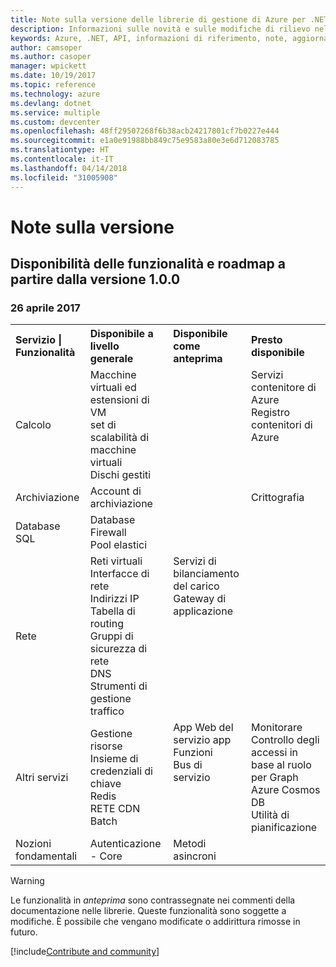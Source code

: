 ```yaml
---
title: Note sulla versione delle librerie di gestione di Azure per .NET | Microsoft Docs
description: Informazioni sulle novità e sulle modifiche di rilievo nelle librerie di gestione di Azure per .NET.
keywords: Azure, .NET, API, informazioni di riferimento, note, aggiornamenti, deprecare
author: camsoper
ms.author: casoper
manager: wpickett
ms.date: 10/19/2017
ms.topic: reference
ms.technology: azure
ms.devlang: dotnet
ms.service: multiple
ms.custom: devcenter
ms.openlocfilehash: 48ff29507268f6b38acb24217801cf7b0227e444
ms.sourcegitcommit: e1a0e91988bb849c75e9583a80e3e6d712083785
ms.translationtype: HT
ms.contentlocale: it-IT
ms.lasthandoff: 04/14/2018
ms.locfileid: "31005908"
---
```

# <a name="release-notes"></a>Note sulla versione 

## <a name="feature-availability-and-road-map-as-of-version-100"></a>Disponibilità delle funzionalità e roadmap a partire dalla versione 1.0.0 ##
### <a name="april-26-2017"></a>26 aprile 2017

<table>
  <tr>
    <th align="left">Servizio | Funzionalità</th>
    <th align="left">Disponibile a livello generale</th>
    <th align="left">Disponibile come anteprima</th>
    <th align="left">Presto disponibile</th>
  </tr>
  <tr>
    <td>Calcolo</td>
    <td>Macchine virtuali ed estensioni di VM<br>set di scalabilità di macchine virtuali<br>Dischi gestiti</td>
    <td></td>
    <td valign="top">Servizi contenitore di Azure<br>Registro contenitori di Azure</td>
  </tr>
  <tr>
    <td>Archiviazione</td>
    <td>Account di archiviazione</td>
    <td></td>
    <td>Crittografia</td>
  </tr>
  <tr>
    <td>Database SQL</td>
    <td>Database<br>Firewall<br>Pool elastici</td>
    <td></td>
    <td valign="top"></td>
  </tr>
  <tr>
    <td>Rete</td>
    <td>Reti virtuali<br>Interfacce di rete<br>Indirizzi IP<br>Tabella di routing<br>Gruppi di sicurezza di rete<br>DNS<br>Strumenti di gestione traffico</td>
    <td valign="top">Servizi di bilanciamento del carico<br>Gateway di applicazione</td>
    <td valign="top"></td>
  </tr>
  <tr>
    <td>Altri servizi</td>
    <td>Gestione risorse<br>Insieme di credenziali di chiave<br>Redis<br>RETE CDN<br>Batch</td>
    <td valign="top">App Web del servizio app<br>Funzioni<br>Bus di servizio</td>
    <td valign="top">Monitorare<br>Controllo degli accessi in base al ruolo per Graph<br>Azure Cosmos DB<br>Utilità di pianificazione</td>
  </tr>
  <tr>
    <td>Nozioni fondamentali</td>
    <td>Autenticazione - Core</td>
    <td>Metodi asincroni</td>
    <td valign="top"></td>
  </tr>
</table>

> [!WARNING] 
> Le funzionalità in *anteprima* sono contrassegnate nei commenti della documentazione nelle librerie. Queste funzionalità sono soggette a modifiche. È possibile che vengano modificate o addirittura rimosse in futuro.

[!include[Contribute and community](includes/contribute.md)]
